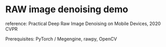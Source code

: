 # RAW image denoising demo

reference: Practical Deep Raw Image Denoising on Mobile Devices, 2020 CVPR

Prerequisites: PyTorch / Megengine, rawpy, OpenCV

